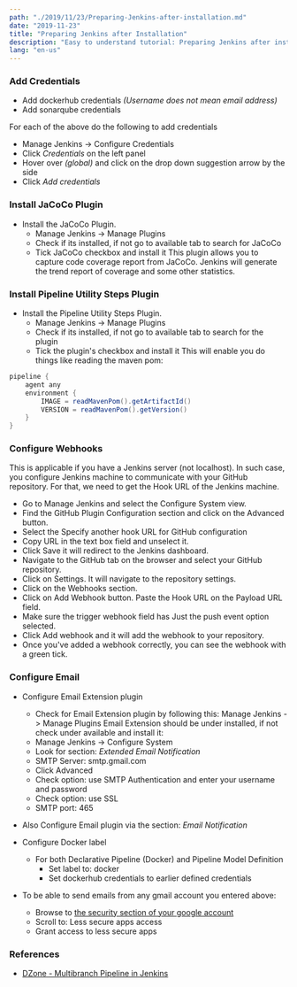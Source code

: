 ```yaml
---
path: "./2019/11/23/Preparing-Jenkins-after-installation.md"
date: "2019-11-23"
title: "Preparing Jenkins after Installation"
description: "Easy to understand tutorial: Preparing Jenkins after installation"
lang: "en-us"
---
```


### Add Credentials ###
- Add dockerhub credentials _(Username does not mean email address)_
- Add sonarqube credentials

For each of the above do the following to add credentials  
  * Manage Jenkins -> Configure Credentials
  * Click _Credentials_ on the left panel
  * Hover over _(global)_ and click on the drop down suggestion arrow by the side
  * Click _Add credentials_

### Install JaCoCo Plugin ###
- Install the JaCoCo Plugin.
  * Manage Jenkins -> Manage Plugins
  * Check if its installed, if not go to available tab to search for JaCoCo
  * Tick JaCoCo checkbox and install it
This plugin allows you to capture code coverage report from JaCoCo. Jenkins will generate the trend report of coverage and some other statistics.

### Install Pipeline Utility Steps Plugin ###
- Install the Pipeline Utility Steps Plugin.
  * Manage Jenkins -> Manage Plugins
  * Check if its installed, if not go to available tab to search for the plugin
  * Tick the plugin's checkbox and install it
This will enable you do things like reading the maven pom:
```groovy
pipeline {
    agent any
    environment {
        IMAGE = readMavenPom().getArtifactId()
        VERSION = readMavenPom().getVersion()
    }
}
```

### Configure Webhooks ###
This is applicable if you have a Jenkins server (not localhost). In such case,
you configure Jenkins machine to communicate with your GitHub repository.
For that, we need to get the Hook URL of the Jenkins machine.

- Go to Manage Jenkins and select the Configure System view.
- Find the GitHub Plugin Configuration section and click on the Advanced button.
- Select the Specify another hook URL for GitHub configuration
- Copy URL in the text box field and unselect it.
- Click Save it will redirect to the Jenkins dashboard.
- Navigate to the GitHub tab on the browser and select your GitHub repository.
- Click on Settings. It will navigate to the repository settings.
- Click on the Webhooks section.  
- Click on Add Webhook button. Paste the Hook URL on the Payload URL field.
- Make sure the trigger webhook field has Just the push event option selected.
- Click Add webhook and it will add the webhook to your repository.
- Once you've added a webhook correctly, you can see the webhook with a green tick.

### Configure Email ###
- Configure Email Extension plugin
  * Check for Email Extension plugin by following this: Manage Jenkins -> Manage Plugins
  Email Extension should be under installed, if not check under available and install it:
  * Manage Jenkins -> Configure System
  * Look for section: _Extended Email Notification_
  * SMTP Server: smtp.gmail.com
  * Click Advanced
  * Check option: use SMTP Authentication and enter your username and password
  * Check option: use SSL
  * SMTP port: 465   
- Also Configure Email plugin via the section: _Email Notification_
- Configure Docker label
  * For both Declarative Pipeline (Docker) and Pipeline Model Definition
    - Set label to: docker
    - Set dockerhub credentials to earlier defined credentials

- To be able to send emails from any gmail account you entered above:
  * Browse to [the security section of your google account](https://myaccount.google.com/security)
  * Scroll to: Less secure apps access
  * Grant access to less secure apps

### References ###

- [DZone - Multibranch Pipeline in Jenkins](https://dzone.com/articles/implement-ci-for-multibranch-pipeline-in-jenkins)
